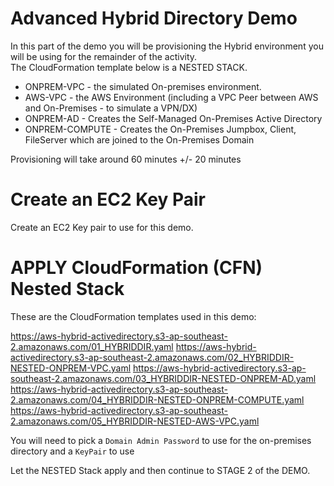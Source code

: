 # Advanced Hybrid Directory Demo

In this part of the demo you will be provisioning the Hybrid environment you will be using for the remainder of the activity.  
The CloudFormation template below is a NESTED STACK. 

- ONPREM-VPC - the simulated On-premises environment.  
- AWS-VPC - the AWS Environment (including a VPC Peer between AWS and On-Premises - to simulate a VPN/DX)  
- ONPREM-AD - Creates the Self-Managed On-Premises Active Directory  
- ONPREM-COMPUTE - Creates the On-Premises Jumpbox, Client, FileServer which are joined to the On-Premises Domain  

Provisioning will take around 60 minutes +/- 20 minutes  
 
# Create an EC2 Key Pair  

Create an EC2 Key pair to use for this demo.

# APPLY CloudFormation (CFN) Nested Stack  

These are the CloudFormation templates used in this demo:

https://aws-hybrid-activedirectory.s3-ap-southeast-2.amazonaws.com/01_HYBRIDDIR.yaml
https://aws-hybrid-activedirectory.s3-ap-southeast-2.amazonaws.com/02_HYBRIDDIR-NESTED-ONPREM-VPC.yaml
https://aws-hybrid-activedirectory.s3-ap-southeast-2.amazonaws.com/03_HYBRIDDIR-NESTED-ONPREM-AD.yaml
https://aws-hybrid-activedirectory.s3-ap-southeast-2.amazonaws.com/04_HYBRIDDIR-NESTED-ONPREM-COMPUTE.yaml
https://aws-hybrid-activedirectory.s3-ap-southeast-2.amazonaws.com/05_HYBRIDDIR-NESTED-AWS-VPC.yaml


You will need to pick a `Domain Admin Password` to use for the on-premises directory and a `KeyPair` to use  

Let the NESTED Stack apply and then continue to STAGE 2 of the DEMO.

